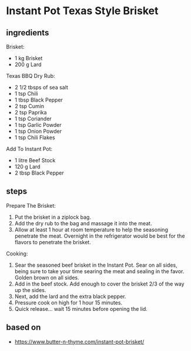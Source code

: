 # Instant Pot Texas Style Brisket

## ingredients

Brisket:

- 1 kg Brisket
- 200 g Lard

Texas BBQ Dry Rub:

- 2 1/2 tbsps of sea salt
- 1 tsp Chili
- 1 tbsp Black Pepper
- 2 tsp Cumin
- 2 tsp Paprika
- 1 tsp Coriander
- 1 tsp Garlic Powder
- 1 tsp Onion Powder
- 1 tsp Chili Flakes

Add To Instant Pot:

- 1 litre Beef Stock
- 120 g Lard
- 2 tbsp Black Pepper

## steps

Prepare The Brisket:

1. Put the brisket in a ziplock bag.
2. Add the dry rub to the bag and massage it into the meat.
3. Allow at least 1 hour at room temperature to help the seasoning penetrate the meat. Overnight in the refrigerator would be best for the flavors to penetrate the brisket.

Cooking:

1. Sear the seasoned beef brisket in the Instant Pot. Sear on all sides, being sure to take your time searing the meat and sealing in the favor. Golden brown on all sides.
2. Add in the beef stock. Add enough to cover the brisket 2/3 of the way up the sides.
3. Next, add the lard and the extra black pepper.
4. Pressure cook on high for 1 hour 15 minutes.
5. Quick release... wait 15 minutes before opening the lid.

## based on

- https://www.butter-n-thyme.com/instant-pot-brisket/
